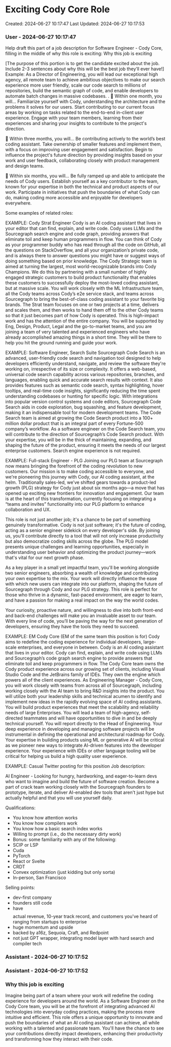 # Exciting Cody Core Role

Created: 2024-06-27 10:17:47
Last Updated: 2024-06-27 10:17:53

### User - 2024-06-27 10:17:47

Help draft this part of a job description for Software Engineer - Cody Core, filling in the middle of why this role is exciting: 
Why this job is exciting

[The purpose of this portion is to get the candidate excited about the job.  Include 2-3 sentences about why this will be the best job they’ll ever have!] 
Example: As a Director of Engineering, you will lead our exceptional high agency, all remote team to achieve ambitious objectives to make our search experience more user friendly, scale our code search to millions of repositories, build the semantic graph of code, and enable developers to automate batch changes in massive codebases.
. 
📅 Within one month, you will…
Familiarize yourself with Cody, understanding the architecture and the problems it solves for our users.
Start contributing to our current focus areas by working on tasks related to the end-to-end in-client user experience.
Engage with your team members, learning from their experiences and sharing your insights to contribute to the project's direction.

📅 Within three months, you will…
Be contributing actively to the world’s best coding assistant.
Take ownership of smaller features and implement them, with a focus on improving user engagement and satisfaction.
Begin to influence the project's future direction by providing insights based on your work and user feedback, collaborating closely with product management and design teams.

📅 Within six months, you will…
Be fully ramped up and able to anticipate the needs of Cody users.
Establish yourself as a key contributor to the team, known for your expertise in both the technical and product aspects of our work.
Participate in initiatives that push the boundaries of what Cody can do, making coding more accessible and enjoyable for developers everywhere.


Some examples of related roles:

EXAMPLE:  Cody Strat Engineer
Cody is an AI coding assistant that lives in your editor that can find, explain, and write code. Cody uses LLMs and the Sourcegraph search engine and code graph, providing answers that eliminate toil and keep human programmers in flow. You can think of Cody as your programmer buddy who has read through all the code on GitHub, all the questions on StackOverflow, and all your organization’s private code, and is always there to answer questions you might have or suggest ways of doing something based on prior knowledge.
The Cody Strategic team is aimed at turning the largest, most world-recognizable brands into Cody Champions. We do this by partnering with a small number of highly engaged strategic customers to build product functionality that enables these customers to successfully deploy the most-loved coding assistant, but at massive scale. You will work closely with the ML Infrastructure team, all the Cody teams across Cody’s e2e service stack, and teams across Sourcegraph to bring the best-of-class coding assistant to your favorite big brands. The Strat team focuses on one or two projects at a time, delivers and scales them, and then works to hand them off to the other Cody teams so that it just becomes part of how Cody is operated. This is high-impact work and has the attention of the entire company. You will be supported by Eng, Design, Product, Legal and the go-to-market teams, and you are joining a team of very talented and experienced engineers who have already accomplished amazing things in a short time. They will be there to help you hit the ground running and guide your work.

EXAMPLE: Software Engineer, Search Suite
Sourcegraph Code Search is an advanced, user-friendly code search and navigation tool designed to help developers efficiently understand, navigate, and review the software they're working on, irrespective of its size or complexity. It offers a web-based, universal code search capability across various repositories, branches, and languages, enabling quick and accurate search results with context. It also provides features such as semantic code search, syntax highlighting, hover tooltips, and real-time code insights, significantly reducing the time spent understanding codebases or hunting for specific logic. With integrations into popular version control systems and code editors, Sourcegraph Code Search aids in code exploration, bug squashing, and feature development, making it an indispensable tool for modern development teams.
The Code Search team is aimed at growing the Code Search product into a 100+ million dollar product that is an integral part of every Fortune-500 company’s workflow. As a software engineer on the Code Search team, you will contribute to the direction of Sourcegraph’s Code Search product. With your expertise, you will be in the thick of maintaining, expanding, and shaping the future of the product, ensuring it meets the needs of our largest enterprise customers. Search engine experience is not required.

EXAMPLE: Full-stack Engineer - PLG
Joining our PLG team at Sourcegraph now means bringing the forefront of the coding revolution to new customers. Our mission is to make coding accessible to everyone, and we're pioneering this journey with Cody, our AI coding assistant, at the helm. Traditionally sales-led, we’ve shifted gears towards a product-led growth (PLG) strategy for Cody just about six months ago—a move that has opened up exciting new frontiers for innovation and engagement. Our team is at the heart of this transformation, currently focusing on integrating a “teams and invites” functionality into our PLG platform to enhance collaboration and UX.

This role is not just another job; it's a chance to be part of something genuinely transformative. Cody is not just software; it's the future of coding, acting as a senior engineer sidekick on every developer's side. By joining us, you'll contribute directly to a tool that will not only increase productivity but also democratize coding skills across the globe. The PLG model presents unique challenges and learning opportunities, especially in understanding user behavior and optimizing the product journey—work that's vital for our next growth phase.

As a key player in a small yet impactful team, you'll be working alongside two senior engineers, absorbing a wealth of knowledge and contributing your own expertise to the mix. Your work will directly influence the ease with which new users can integrate into our platform, shaping the future of Sourcegraph through Cody and our PLG strategy. This role is perfect for those who thrive in a dynamic, fast-paced environment, are eager to learn, and have a passion for making a real impact on the way the world codes.

Your curiosity, proactive nature, and willingness to dive into both front-end and back-end challenges will make you an invaluable asset to our team. With every line of code, you’ll be paving the way for the next generation of developers, ensuring they have the tools they need to succeed.

EXAMPLE: EM Cody Core (EM of the same team this position is for)
Cody aims to redefine the coding experience for individual developers, large-scale enterprises, and everyone in between. Cody is an AI coding assistant that lives in your editor. Cody can find, explain, and write code using LLMs and Sourcegraph’s code graph search engine to provide answers that eliminate toil and keep programmers in flow. The Cody Core team owns the Cody product experience across our growing set of clients, including Visual Studio Code and the JetBrains family of IDEs. They own the engine which powers all of the client experiences. 
As Engineering Manager - Cody Core, you will work closely with teams from across all of Sourcegraph, including working closely with the AI team to bring R&D insights into the product. You will utilize both your leadership skills and technical acumen to identify and implement new ideas in the rapidly evolving space of AI coding assistants. You will build product experiences that meet the scalability and reliability needs of large Enterprises. You will lead a team of high-agency, self-directed teammates and will have opportunities to dive in and be deeply technical yourself. You will report directly to the Head of Engineering. 
Your deep experience in developing and managing software projects will be instrumental in defining the operational and architectural roadmap for Cody. Your expertise in building products using ML or generative AI will be critical as we pioneer new ways to integrate AI-driven features into the developer experience. Your experience with IDEs or other language tooling will be critical for helping us build a high quality user experience.  

EXAMPLE: Casual Twitter posting for this position
Job description:

AI Engineer - Looking for hungry, hardworking, and eager-to-learn devs who want to imagine and build the future of software creation. Become a part of crack team working closely with the Sourcegraph founders to prototype, iterate, and deliver AI-enabled dev tools that aren't just hype but actually helpful and that you will use yourself daily.

Qualifications:
* You know how attention works
* You know how compilers work
* You know how a basic search index works
* Willing to prompt (i.e., do the necessary dirty work)
* Bonus: some familiarity with any of the following:
* SCIP or LSP
* Cuda
* PyTorch
* React or Svelte
* CRDT
* Convex optimization (just kidding but only sorta)
* In-person, San Francisco

Selling points:
* dev-first company
* founders still code
* have $$$$ actual revenue, 10-year track record, and customers you've heard of ranging from startups to enterprise
* huge momentum and upside
* backed by a16z, Sequoia, Craft, and Redpoint
* not just GPT wrapper, integrating model layer with hard search and compiler tech

### Assistant - 2024-06-27 10:17:52



### Assistant - 2024-06-27 10:17:52

### Why this job is exciting

Imagine being part of a team where your work will redefine the coding experience for developers around the world. As a Software Engineer on the Cody Core team, you will be at the forefront of integrating advanced AI technologies into everyday coding practices, making the process more intuitive and efficient. This role offers a unique opportunity to innovate and push the boundaries of what an AI coding assistant can achieve, all while working with a talented and passionate team. You'll have the chance to see your contributions directly impact developers, enhancing their productivity and transforming how they interact with their code.

